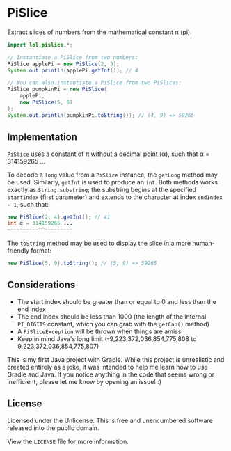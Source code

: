 # PiSlice

Extract slices of numbers from the mathematical constant π (pi).

```java
import lol.pislice.*;

// Instantiate a PiSlice from two numbers:
PiSlice applePi = new PiSlice(2, 3);
System.out.println(applePi.getInt()); // 4

// You can also instantiate a PiSlice from two PiSlices:
PiSlice pumpkinPi = new PiSlice(
    applePi,
    new PiSlice(5, 6)
);
System.out.println(pumpkinPi.toString()); // (4, 9) => 59265
```

## Implementation

`PiSlice` uses a constant of π without a decimal point (α), such that α = 314159265 ...

To decode a `long` value from a `PiSlice` instance, the `getLong` method may be used. Similarly, `getInt` is used to produce an `int`. Both methods works exactly as `String.substring`; the substring begins at the specified `startIndex` (first parameter) and extends to the character at index `endIndex - 1`, such that:

```java
new PiSlice(2, 4).getInt(); // 41
int α = 314159265 ...
~~~~~~~~~~^^~~~~~~~~~
```

The `toString` method may be used to display the slice in a more human-friendly format:
```java
new PiSlice(5, 9).toString(); // (5, 9) => 59265
```

## Considerations

* The start index should be greater than or equal to 0 and less than the end index
* The end index should be less than 1000 (the length of the internal `PI_DIGITS` constant, which you can grab with the `getCap()` method)
* A `PiSliceException` will be thrown when things are amiss
* Keep in mind Java's long limit (-9,223,372,036,854,775,808 to 9,223,372,036,854,775,807)

This is my first Java project with Gradle. While this project is unrealistic and created entirely as a joke, it was intended to help me learn how to use Gradle and Java. If you notice anything in the code that seems wrong or inefficient, please let me know by opening an issue! :)

## License

Licensed under the Unlicense. This is free and unencumbered software released into the public domain.

View the `LICENSE` file for more information.
